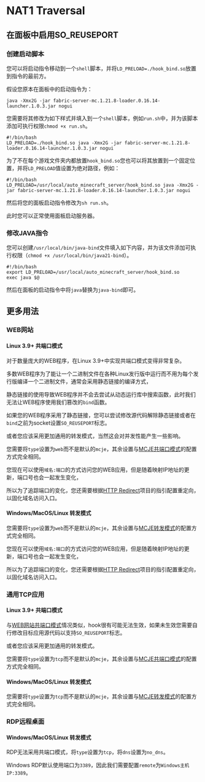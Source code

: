 # NAT1 Traversal

## 在面板中启用SO_REUSEPORT
### 创建启动脚本
您可以将启动指令移动到一个`shell`脚本，并将`LD_PRELOAD=./hook_bind.so`放置到指令的最前方。

假设您原本在面板中的启动指令为：
```shell
java -Xmx2G -jar fabric-server-mc.1.21.8-loader.0.16.14-launcher.1.0.3.jar nogui
```

您需要将其修改为如下样式并填入到一个`shell`脚本，例如`run.sh`中，并为该脚本添加可执行权限`chmod +x run.sh`。
```shell
#!/bin/bash
LD_PRELOAD=./hook_bind.so java -Xmx2G -jar fabric-server-mc.1.21.8-loader.0.16.14-launcher.1.0.3.jar nogui
```

为了不在每个游戏文件夹内都放置`hook_bind.so`您也可以将其放置到一个固定位置，并将`LD_PRELOAD`值设置为绝对路径，例如：

```shell
#!/bin/bash
LD_PRELOAD=/usr/local/auto_minecraft_server/hook_bind.so java -Xmx2G -jar fabric-server-mc.1.21.8-loader.0.16.14-launcher.1.0.3.jar nogui
```

然后将您的面板启动指令修改为`sh run.sh`。

此时您可以正常使用面板启动服务器。

### 修改JAVA指令
您可以创建`/usr/local/bin/java-bind`文件填入如下内容，并为该文件添加可执行权限（`chmod +x /usr/local/bin/java21-bind`）。
```shell
#!/bin/bash
export LD_PRELOAD=/usr/local/auto_minecraft_server/hook_bind.so
exec java $@
```

然后在面板的启动指令中将`java`替换为`java-bind`即可。

## 更多用法

### WEB网站
#### Linux 3.9+ 共端口模式
对于数量庞大的WEB程序，在Linux 3.9+中实现共端口模式变得非常复杂。

多数WEB程序为了能让一个二进制文件在各种Linux发行版中运行而不用为每个发行版编译一个二进制文件，通常会采用静态链接的编译方式，

静态链接的使用导致WEB程序并不会去尝试从动态运行库中搜索函数，此时我们无法让WEB程序使用我们篡改的`bind`函数。

如果您的WEB程序采用了静态链接，您可以尝试修改源代码解除静态链接或者在`bind`之前为socket设置`SO_REUSEPORT`标志。

或者您应该采用更加通用的转发模式，当然这会对并发性能产生一些影响。

您需要将`type`设置为`web`而不是默认的`mcje`，其余设置与[MCJE共端口模式](./README.md#linux-39-共端口模式)的配置方式完全相同。

您现在可以使用`域名:端口`的方式访问您的WEB应用，但是随着映射IP地址的更新，端口号也会一起发生变化，

所以为了追踪端口的变化，您还需要根据[HTTP Redirect](https://github.com/Guation/http_redirect)项目的指引配置重定向，以固化域名访问入口。

#### Windows/MacOS/Linux 转发模式
您需要将`type`设置为`web`而不是默认的`mcje`，其余设置与[MCJE转发模式](./README.md#windowsmacoslinux-转发模式)的配置方式完全相同。

您现在可以使用`域名:端口`的方式访问您的WEB应用，但是随着映射IP地址的更新，端口号也会一起发生变化，

所以为了追踪端口的变化，您还需要根据[HTTP Redirect](https://github.com/Guation/http_redirect)项目的指引配置重定向，以固化域名访问入口。

### 通用TCP应用
#### Linux 3.9+ 共端口模式
与[WEB网站共端口模式](#linux-39-共端口模式)情况类似，hook很有可能无法生效，如果未生效您需要自行修改目标应用源代码以支持`SO_REUSEPORT`标志。

或者您应该采用更加通用的转发模式。

您需要将`type`设置为`tcp`而不是默认的`mcje`，其余设置与[MCJE共端口模式](./README.md#linux-39-共端口模式)的配置方式完全相同。

#### Windows/MacOS/Linux 转发模式
您需要将`type`设置为`tcp`而不是默认的`mcje`，其余设置与[MCJE转发模式](./README.md#windowsmacoslinux-转发模式)的配置方式完全相同。

### RDP远程桌面
#### Windows/MacOS/Linux 转发模式
RDP无法采用共端口模式，将`type`设置为`tcp`，将`dns`设置为`no_dns`。

Windows RDP默认使用端口为`3389`，因此我们需要配置`remote`为`Windows主机IP:3389`。



